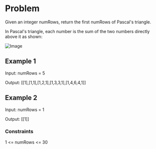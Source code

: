# Problem

Given an integer numRows, return the first numRows of Pascal's triangle.

In Pascal's triangle, each number is the sum of the two numbers directly above it as shown:

![Image](https://upload.wikimedia.org/wikipedia/commons/0/0d/PascalTriangleAnimated2.gif)

## Example 1

Input: numRows = 5

Output: [[1],[1,1],[1,2,1],[1,3,3,1],[1,4,6,4,1]]

## Example 2

Input: numRows = 1

Output: [[1]]
 
### Constraints

1 <= numRows <= 30
